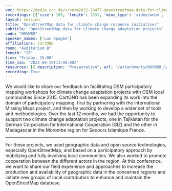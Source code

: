 ```yaml
---
voc: https://media.ccc.de/v/sotm2022-18477-openstreetmap-data-for-climate-change-response-initiatives
recordings: [{'size': 105, 'length': 1331, 'mime_type': 'video/webm', 'language': 'eng', 'filename': 'sotm2022-18477-eng-OpenStreetMap_data_for_climate_change_response_initiatives_webm-hd.webm', 'state': 'new', 'folder': 'webm-hd', 'high_quality': True, 'width': 1920, 'height': 1080, 'updated_at': '2022-09-24T19:08:06.438+02:00', 'recording_url': 'https://cdn.media.ccc.de/events/sotm/2022/webm-hd/sotm2022-18477-eng-OpenStreetMap_data_for_climate_change_response_initiatives_webm-hd.webm', 'url': 'https://api.media.ccc.de/public/recordings/61983', 'event_url': 'https://api.media.ccc.de/public/events/d1dacee8-15c8-56d5-800f-2910f28f3d9d', 'conference_url': 'https://api.media.ccc.de/public/conferences/sotm2022'}, {'size': 48, 'length': 1331, 'mime_type': 'video/webm', 'language': 'eng', 'filename': 'sotm2022-18477-eng-OpenStreetMap_data_for_climate_change_response_initiatives_webm-sd.webm', 'state': 'new', 'folder': 'webm-sd', 'high_quality': False, 'width': 720, 'height': 576, 'updated_at': '2022-09-24T18:46:04.699+02:00', 'recording_url': 'https://cdn.media.ccc.de/events/sotm/2022/webm-sd/sotm2022-18477-eng-OpenStreetMap_data_for_climate_change_response_initiatives_webm-sd.webm', 'url': 'https://api.media.ccc.de/public/recordings/61976', 'event_url': 'https://api.media.ccc.de/public/events/d1dacee8-15c8-56d5-800f-2910f28f3d9d', 'conference_url': 'https://api.media.ccc.de/public/conferences/sotm2022'}, {'size': 33, 'length': 1331, 'mime_type': 'video/mp4', 'language': 'eng', 'filename': 'sotm2022-18477-eng-OpenStreetMap_data_for_climate_change_response_initiatives_sd.mp4', 'state': 'new', 'folder': 'h264-sd', 'high_quality': False, 'width': 720, 'height': 576, 'updated_at': '2022-09-24T18:30:16.077+02:00', 'recording_url': 'https://cdn.media.ccc.de/events/sotm/2022/h264-sd/sotm2022-18477-eng-OpenStreetMap_data_for_climate_change_response_initiatives_sd.mp4', 'url': 'https://api.media.ccc.de/public/recordings/61968', 'event_url': 'https://api.media.ccc.de/public/events/d1dacee8-15c8-56d5-800f-2910f28f3d9d', 'conference_url': 'https://api.media.ccc.de/public/conferences/sotm2022'}, {'size': 20, 'length': 1331, 'mime_type': 'audio/mpeg', 'language': 'eng', 'filename': 'sotm2022-18477-eng-OpenStreetMap_data_for_climate_change_response_initiatives_mp3.mp3', 'state': 'new', 'folder': 'mp3', 'high_quality': False, 'width': 0, 'height': 0, 'updated_at': '2022-09-24T18:29:03.100+02:00', 'recording_url': 'https://cdn.media.ccc.de/events/sotm/2022/mp3/sotm2022-18477-eng-OpenStreetMap_data_for_climate_change_response_initiatives_mp3.mp3', 'url': 'https://api.media.ccc.de/public/recordings/61967', 'event_url': 'https://api.media.ccc.de/public/events/d1dacee8-15c8-56d5-800f-2910f28f3d9d', 'conference_url': 'https://api.media.ccc.de/public/conferences/sotm2022'}, {'size': 77, 'length': 1331, 'mime_type': 'video/mp4', 'language': 'eng', 'filename': 'sotm2022-18477-eng-OpenStreetMap_data_for_climate_change_response_initiatives_hd.mp4', 'state': 'new', 'folder': 'h264-hd', 'high_quality': True, 'width': 1920, 'height': 1080, 'updated_at': '2022-09-24T18:25:52.408+02:00', 'recording_url': 'https://cdn.media.ccc.de/events/sotm/2022/h264-hd/sotm2022-18477-eng-OpenStreetMap_data_for_climate_change_response_initiatives_hd.mp4', 'url': 'https://api.media.ccc.de/public/recordings/61963', 'event_url': 'https://api.media.ccc.de/public/events/d1dacee8-15c8-56d5-800f-2910f28f3d9d', 'conference_url': 'https://api.media.ccc.de/public/conferences/sotm2022'}]
layout: session
title: "OpenStreetMap data for climate change response initiatives"
subtitle: "OpenStreetMap data for climate change adaptation projects"
code: "N9VWB9"
speaker_names: ['Luc Kpogbe']
affiliations: CartONG
room: "Auditorium B"
length: "20"
time: "Friday, 15:00"
time_iso: "2022-08-19T13:00:00Z"
resources: [{ description: "Presentation", url: "/attachments/N9VWB9_CartONG_SIF_OSMdata_for_climate_change_response_Q7PT0AI.pdf" }]
recording: True
---
```


We would like to share our feedback on facilitating OSM participatory mapping workshops for climate change adaptation projects with OSM local communities 
Since 2015, CartONG has been expanding its work into the domain of participatory mapping, first by partnering with the international Missing Maps project, and then by working to develop a wider set of tools and methodologies. 
Over the last 12 months, we had the opportunity to support two climate change adaptation projects, one in Tajikistan for the German Corporation for International Cooperation (GIZ) and the other in Madagascar in the Morombe region for Secours Islamique France.

<hr>

For these projects, we used geographic data and open source technologies, especially OpenStreetMap, and based on a participatory approach by mobilizing and fully involving local communities. We also worked to promote cooperation between the different actors in the region. 
At this conference, we want to share our field experience and approaches to increase the production and availability of geographic data in the concerned regions and initiate new groups of local contributors to enhance and maintain the OpenStreetMap database.

